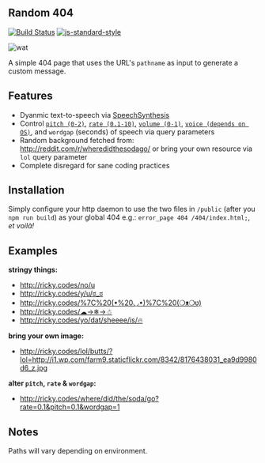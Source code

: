 ## Random 404
[![Build Status](https://api.travis-ci.org/rickycodes/random-404.svg?branch=master)](https://travis-ci.org/rickycodes/moonmoji/)
[![js-standard-style](https://img.shields.io/badge/code%20style-standard-brightgreen.svg)](http://standardjs.com/)

![wat](http://ricky.codes/i/deal-with-it.gif?v=lol)

A simple 404 page that uses the URL's `pathname` as input to generate a custom message.

## Features

* Dyanmic text-to-speech via [SpeechSynthesis](https://developer.mozilla.org/en-US/docs/Web/API/SpeechSynthesisUtterance)
* Control [`pitch (0-2)`](https://developer.mozilla.org/en-US/docs/Web/API/SpeechSynthesisUtterance/pitch), [`rate (0.1-10)`](https://developer.mozilla.org/en-US/docs/Web/API/SpeechSynthesisUtterance/rate), [`volume (0-1)`](https://developer.mozilla.org/en-US/docs/Web/API/SpeechSynthesisUtterance/volume), [`voice (depends on OS)`](https://developer.mozilla.org/en-US/docs/Web/API/SpeechSynthesisUtterance/voice), and `wordgap` (seconds) of speech via query parameters
* Random background fetched from: http://reddit.com/r/wheredidthesodago/ or bring your own resource via `lol` query parameter
* Complete disregard for sane coding practices

## Installation

Simply configure your http daemon to use the two files in `/public` (after you `npm run build`) as your global 404 e.g.: `error_page 404 /404/index.html;`, _et voilà!_

## Examples

**stringy things:**
* <a target='_blank' href='http://ricky.codes/no/u'>http://ricky.codes/no/u</a>
* <a target='_blank' href='http://ricky.codes/y/u/ಠ_ಠ'>http://ricky.codes/y/u/ಠ_ಠ</a>
* <a target='_blank' href='http://ricky.codes/%7C%20(•%20◡•)%7C%20(❍ᴥ❍ʋ)'>http://ricky.codes/%7C%20(•%20◡•)%7C%20(❍ᴥ❍ʋ)</a>
* <a target='_blank' href='http://ricky.codes/☁→❄→☃'>http://ricky.codes/☁→❄→☃</a>
* <a target='_blank' href='http://ricky.codes/yo/dat/sheeee/is/🔥'>http://ricky.codes/yo/dat/sheeee/is/🔥</a>

**bring your own image:**
* <a target='_blank' href='http://ricky.codes/lol/butts/?lol=http://i1.wp.com/farm9.staticflickr.com/8342/8176438031_ea9d9980d6_z.jpg'>http://ricky.codes/lol/butts/?lol=http://i1.wp.com/farm9.staticflickr.com/8342/8176438031_ea9d9980d6_z.jpg</a>

**alter `pitch`, `rate` & `wordgap`:**
* <a target='_blank' href='http://ricky.codes/where/did/the/soda/go?rate=0.1&pitch=0.1&wordgap=1'>http://ricky.codes/where/did/the/soda/go?rate=0.1&pitch=0.1&wordgap=1</a>

## Notes

Paths will vary depending on environment.
